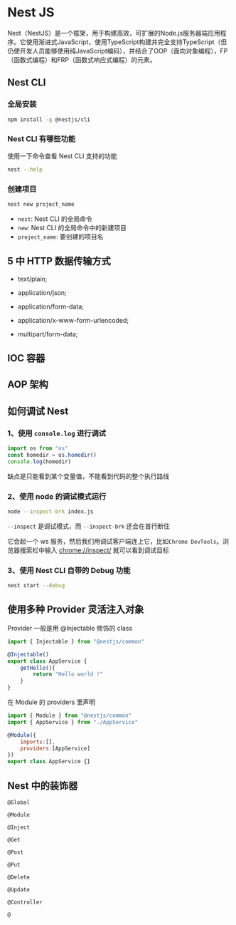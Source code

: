 # Nest JS

Nest（NestJS）是一个框架，用于构建高效，可扩展的Node.js服务器端应用程序。它使用渐进式JavaScript，使用TypeScript构建并完全支持TypeScript（但仍使开发人员能够使用纯JavaScript编码），并结合了OOP（面向对象编程），FP（函数式编程）和FRP（函数式响应式编程）的元素。

## Nest CLI

### 全局安装

```sh
npm install -g @nestjs/cli
```

### Nest CLI 有哪些功能

使用一下命令查看 Nest CLI 支持的功能

```sh
nest --help
```

### 创建项目

```sh
nest new project_name
```

- `nest`: Nest CLI 的全局命令
- `new`: Nest CLI 的全局命令中的新建项目
- `project_name`: 要创建的项目名

## 5 中 HTTP 数据传输方式

- text/plain;

- application/json;

- application/form-data;

- application/x-www-form-urlencoded;

- multipart/form-data;

## IOC 容器

## AOP 架构

## 如何调试 Nest

### 1、使用 `console.log` 进行调试

```javascript
import os from "os"
const homedir = os.homedir()
console.log(homedir)
```

缺点是只能看到某个变量值，不能看到代码的整个执行路线

### 2、使用 node 的调试模式运行

```sh
node --inspect-brk index.js
```

`--inspect` 是调试模式，而 `--inspect-brk` 还会在首行断住

它会起一个 ws 服务，然后我们用调试客户端连上它，比如`Chrome DevTools`。浏览器搜索栏中输入 [chrome://inspect/]() 就可以看到调试目标

### 3、使用 Nest CLI 自带的 Debug 功能

```sh
nest start --debug
```

## 使用多种 Provider 灵活注入对象

Provider 一般是用 @Injectable 修饰的 class

```javascript
import { Injectable } from "@nestjs/common"

@Injectable()
export class AppService {
    getHello(){
        return "Hello world !"
    }
}
```

在 Module 的 providers 里声明

```javascript
import { Module } from "@nestjs/common"
import { AppService } from "./AppService"

@Module({
    imports:[],
    providers:[AppService]
})
export class AppService {}
```

## Nest 中的装饰器

`@Global`

`@Module`

`@Inject`

`@Get`

`@Post`

`@Put`

`@Delete`

`@Update`

`@Controller`

`@`

